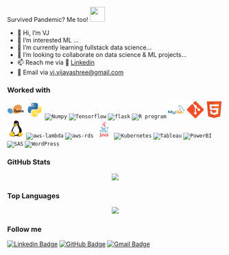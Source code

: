 Survived Pandemic? Me too! <img src="http://static.skaip.org/img/emoticons/180x180/f6fcff/highfive.gif" width=35 height=35>

- 👋 Hi, I’m VJ
- 👀 I’m interested ML ...
- 🌱 I’m currently learning fullstack data science...
- 💞️ I’m looking to collaborate on data science & ML projects...
- 📫 Reach me via 🔗 [Linkedin](https://www.linkedin.com/in/vjvijayashree)
- 📩 Email via vj.vijayashree@gmail.com

<!---
vjvijayashree/vjvijayashree is a ✨ special ✨ repository because its `README.md` (this file) appears on your GitHub profile.
You can click the Preview link to take a look at your changes.
--->

### Worked with

<code><img height="40" src="https://raw.githubusercontent.com/github/explore/80688e429a7d4ef2fca1e82350fe8e3517d3494d/topics/scikit-learn/scikit-learn.png" title="sklearn"></code>
<code><img height="40" src="https://raw.githubusercontent.com/devicons/devicon/master/icons/python/python-original.svg" title="python"></code>
<code><img height="40" src="https://www.vectorlogo.zone/logos/numpy/numpy-ar21.svg" title="Numpy"></code>
<code><img height="40" src="https://www.vectorlogo.zone/logos/tensorflow/tensorflow-ar21.svg" title="Tensorflow"></code>
<code><img height="40" src="https://www.vectorlogo.zone/logos/pocoo_flask/pocoo_flask-icon.svg" title="flask"></code>
<code><img height="40" src="https://www.vectorlogo.zone/logos/r-project/r-project-icon.svg" title="R program"></code>
<code><img height="40" src="https://raw.githubusercontent.com/devicons/devicon/master/icons/mysql/mysql-original-wordmark.svg" title="mysql"></code>
<code><img height="40" src="https://raw.githubusercontent.com/devicons/devicon/master/icons/git/git-original.svg" title="git"></code>
<code><img height="40" src="https://raw.githubusercontent.com/devicons/devicon/master/icons/html5/html5-original.svg" title="html5"></code>
<code><img height="40" src="https://raw.githubusercontent.com/devicons/devicon/master/icons/linux/linux-original.svg" title="linux"></code>
<code><img height="40" src="https://cdn.worldvectorlogo.com/logos/aws-lambda-1.svg" title="aws-lambda"></code>
<code><img height="40" src="https://cdn.worldvectorlogo.com/logos/aws-rds.svg" title="aws-rds"></code>
<code><img height="40" src="https://raw.githubusercontent.com/devicons/devicon/master/icons/java/java-original-wordmark.svg" title="java"></code>
<code><img height="40" src="https://www.vectorlogo.zone/logos/kubernetes/kubernetes-icon.svg" title="Kubernetes"></code>
<code><img height="40" src="https://github.com/gilbarbara/logos/blob/master/logos/tableau.svg" title="Tableau"></code>
<code><img height="40" src="https://www.vectorlogo.zone/logos/microsoft_powerbi/microsoft_powerbi-ar21.svg" title="PowerBI"></code>
<code><img height="40" src="https://www.vectorlogo.zone/logos/sas/sas-ar21.svg" title="SAS"></code>
<code><img height="40" src="https://www.vectorlogo.zone/logos/wordpress/wordpress-ar21.svg" title="WordPress"></code>


### GitHub Stats

<p align="center">
  <a href = "https://github.com/vjvijayashree">
<img src="https://github-readme-stats-aj8vj7k8x.vercel.app/api?username=vjvijayashree&show_icons=true&title_color=ffc857&icon_color=8ac926&text_color=daf7dc&bg_color=151515&count_private=true&include_all_commits=true">
  </a>
 </p>
 
### Top Languages

<p align="center">
<a href = "https://github.com/vjvijayashree">
  <img src="https://github-readme-stats-aj8vj7k8x.vercel.app/api/top-langs/?username=vjvijayashree&layout=compact&title_color=ffc857&icon_color=8ac926&text_color=daf7dc&bg_color=151515&card_width=450">
</a>
</p>

### Follow me

[![Linkedin Badge](https://img.shields.io/badge/-Vijaya%20Shree-blue?style=flat-circle&logo=Linkedin&logoColor=white&link=https://www.linkedin.com/in/vjvijayashree/)](https://www.linkedin.com/in/vjvijayashree/)
[![GitHub Badge](https://img.shields.io/badge/-@vjvijayashree-24292e?style=flat-circle&labelColor=24292e&logo=github&logoColor=white&link=https://github.com/vjvijayashree)](https://github.com/vjvijayashree) 
[![Gmail Badge](https://img.shields.io/badge/-@vj.vijayashree-d54b3d?style=flat-circle&labelColor=d54b3d&logo=gmail&logoColor=white&link=mailto:vj.vijayashree@gmail.com)](mailto:vj.vijayashree@gmail.com)
